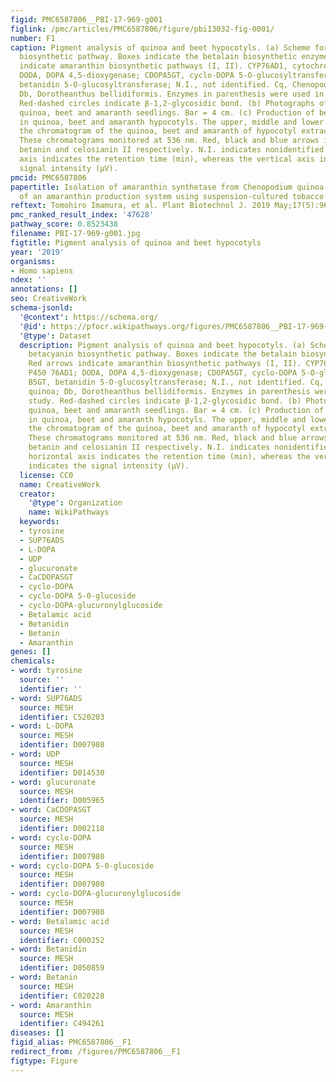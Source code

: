 ```yaml
---
figid: PMC6587806__PBI-17-969-g001
figlink: /pmc/articles/PMC6587806/figure/pbi13032-fig-0001/
number: F1
caption: Pigment analysis of quinoa and beet hypocotyls. (a) Scheme for the betacyanin
  biosynthetic pathway. Boxes indicate the betalain biosynthetic enzyme. Red arrows
  indicate amaranthin biosynthetic pathways (I, II). CYP76AD1, cytochrome P450 76AD1;
  DODA, DOPA 4,5‐dioxygenase; CDOPA5GT, cyclo‐DOPA 5‐O‐glucosyltransferase; B5GT,
  betanidin 5‐O‐glucosyltransferase; N.I., not identified. Cq, Chenopodium quinoa;
  Db, Dorotheanthus bellidiformis. Enzymes in parenthesis were used in this study.
  Red‐dashed circles indicate β‐1,2‐glycosidic bond. (b) Photographs of 5‐day‐old
  quinoa, beet and amaranth seedlings. Bar = 4 cm. (c) Production of betalain pigments
  in quinoa, beet and amaranth hypocotyls. The upper, middle and lower panels show
  the chromatogram of the quinoa, beet and amaranth of hypocotyl extracts respectively.
  These chromatograms monitored at 536 nm. Red, black and blue arrows indicate amaranthin,
  betanin and celosianin II respectively. N.I. indicates nonidentified peak. The horizontal
  axis indicates the retention time (min), whereas the vertical axis indicates the
  signal intensity (μV).
pmcid: PMC6587806
papertitle: Isolation of amaranthin synthetase from Chenopodium quinoa and construction
  of an amaranthin production system using suspension‐cultured tobacco BY‐2 cells.
reftext: Tomohiro Imamura, et al. Plant Biotechnol J. 2019 May;17(5):969-981.
pmc_ranked_result_index: '47628'
pathway_score: 0.8523438
filename: PBI-17-969-g001.jpg
figtitle: Pigment analysis of quinoa and beet hypocotyls
year: '2019'
organisms:
- Homo sapiens
ndex: ''
annotations: []
seo: CreativeWork
schema-jsonld:
  '@context': https://schema.org/
  '@id': https://pfocr.wikipathways.org/figures/PMC6587806__PBI-17-969-g001.html
  '@type': Dataset
  description: Pigment analysis of quinoa and beet hypocotyls. (a) Scheme for the
    betacyanin biosynthetic pathway. Boxes indicate the betalain biosynthetic enzyme.
    Red arrows indicate amaranthin biosynthetic pathways (I, II). CYP76AD1, cytochrome
    P450 76AD1; DODA, DOPA 4,5‐dioxygenase; CDOPA5GT, cyclo‐DOPA 5‐O‐glucosyltransferase;
    B5GT, betanidin 5‐O‐glucosyltransferase; N.I., not identified. Cq, Chenopodium
    quinoa; Db, Dorotheanthus bellidiformis. Enzymes in parenthesis were used in this
    study. Red‐dashed circles indicate β‐1,2‐glycosidic bond. (b) Photographs of 5‐day‐old
    quinoa, beet and amaranth seedlings. Bar = 4 cm. (c) Production of betalain pigments
    in quinoa, beet and amaranth hypocotyls. The upper, middle and lower panels show
    the chromatogram of the quinoa, beet and amaranth of hypocotyl extracts respectively.
    These chromatograms monitored at 536 nm. Red, black and blue arrows indicate amaranthin,
    betanin and celosianin II respectively. N.I. indicates nonidentified peak. The
    horizontal axis indicates the retention time (min), whereas the vertical axis
    indicates the signal intensity (μV).
  license: CC0
  name: CreativeWork
  creator:
    '@type': Organization
    name: WikiPathways
  keywords:
  - tyrosine
  - SUP76ADS
  - L-DOPA
  - UDP
  - glucuronate
  - CaCDOPASGT
  - cyclo-DOPA
  - cyclo-DOPA 5-0-glucoside
  - cyclo-DOPA-glucuronylglucoside
  - Betalamic acid
  - Betanidin
  - Betanin
  - Amaranthin
genes: []
chemicals:
- word: tyrosine
  source: ''
  identifier: ''
- word: SUP76ADS
  source: MESH
  identifier: C520203
- word: L-DOPA
  source: MESH
  identifier: D007980
- word: UDP
  source: MESH
  identifier: D014530
- word: glucuronate
  source: MESH
  identifier: D005965
- word: CaCDOPASGT
  source: MESH
  identifier: D002118
- word: cyclo-DOPA
  source: MESH
  identifier: D007980
- word: cyclo-DOPA 5-0-glucoside
  source: MESH
  identifier: D007980
- word: cyclo-DOPA-glucuronylglucoside
  source: MESH
  identifier: D007980
- word: Betalamic acid
  source: MESH
  identifier: C000252
- word: Betanidin
  source: MESH
  identifier: D050859
- word: Betanin
  source: MESH
  identifier: C020228
- word: Amaranthin
  source: MESH
  identifier: C494261
diseases: []
figid_alias: PMC6587806__F1
redirect_from: /figures/PMC6587806__F1
figtype: Figure
---
```


